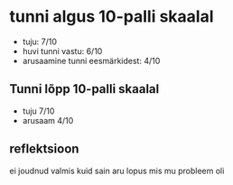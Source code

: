 # tunni algus 10-palli skaalal
* tuju: 7/10
* huvi tunni vastu: 6/10
* arusaamine tunni eesmärkidest: 4/10
## Tunni lõpp 10-palli skaalal
 * tuju 7/10
 * arusaam 4/10

## reflektsioon 
ei joudnud valmis kuid sain aru lopus mis mu probleem oli
 